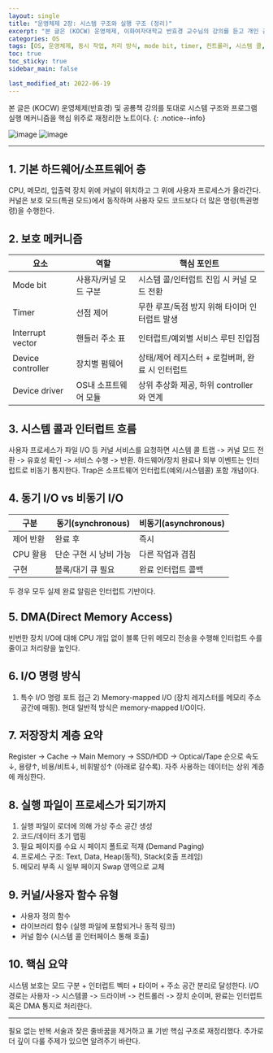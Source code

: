 ```yaml
---
layout: single
title: "운영체제 2장: 시스템 구조와 실행 구조 (정리)"
excerpt: "본 글은 (KOCW) 운영체제, 이화여자대학교 반효경 교수님의 강의를 듣고 개인 공부에 목적으로 내용을 요약 및 정리했습니다. <br> 또한 주니온 박사님의 운영체제 공룡책 강의를 듣고 내용을 보충했습니다."
categories: OS
tags: [OS, 운영체제, 동시 작업, 처리 방식, mode bit, timer, 컨트롤러, 시스템 콜, 입출력, 인터럽트, 동기, 비동기, DMA, 메모리, 커널, 사용자 프로그램, synchronous, asynchronous, io, pdf, 정리]
toc: true
toc_sticky: true
sidebar_main: false

last_modified_at: 2022-06-19
---
```


본 글은 (KOCW) 운영체제(반효경) 및 공룡책 강의를 토대로 시스템 구조와 프로그램 실행 메커니즘을 핵심 위주로 재정리한 노트이다.
{: .notice--info}

![image](https://user-images.githubusercontent.com/78655692/147717027-fcfaf167-79a5-4ce2-8d43-0801ef2df945.png)
![image](https://user-images.githubusercontent.com/78655692/158063378-b6937f70-2b74-4afb-8103-1fe278a3c340.png)


---

## 1. 기본 하드웨어/소프트웨어 층

CPU, 메모리, 입출력 장치 위에 커널이 위치하고 그 위에 사용자 프로세스가 올라간다. 커널은 보호 모드(특권 모드)에서 동작하며 사용자 모드 코드보다 더 많은 명령(특권명령)을 수행한다.

## 2. 보호 메커니즘

| 요소 | 역할 | 핵심 포인트 |
|------|------|-------------|
| Mode bit | 사용자/커널 모드 구분 | 시스템 콜/인터럽트 진입 시 커널 모드 전환 |
| Timer | 선점 제어 | 무한 루프/독점 방지 위해 타이머 인터럽트 발생 |
| Interrupt vector | 핸들러 주소 표 | 인터럽트/예외별 서비스 루틴 진입점 |
| Device controller | 장치별 펌웨어 | 상태/제어 레지스터 + 로컬버퍼, 완료 시 인터럽트 |
| Device driver | OS내 소프트웨어 모듈 | 상위 추상화 제공, 하위 controller와 연계 |

## 3. 시스템 콜과 인터럽트 흐름

사용자 프로세스가 파일 I/O 등 커널 서비스를 요청하면 시스템 콜 트랩 -> 커널 모드 전환 -> 유효성 확인 -> 서비스 수행 -> 반환. 하드웨어/장치 완료나 외부 이벤트는 인터럽트로 비동기 통지한다. Trap은 소프트웨어 인터럽트(예외/시스템콜) 포함 개념이다.

## 4. 동기 I/O vs 비동기 I/O

| 구분 | 동기(synchronous) | 비동기(asynchronous) |
|------|------------------|----------------------|
| 제어 반환 | 완료 후 | 즉시 |
| CPU 활용 | 단순 구현 시 낭비 가능 | 다른 작업과 겹침 |
| 구현 | 블록/대기 큐 필요 | 완료 인터럽트 콜백 |

두 경우 모두 실제 완료 알림은 인터럽트 기반이다.

## 5. DMA(Direct Memory Access)

빈번한 장치 I/O에 대해 CPU 개입 없이 블록 단위 메모리 전송을 수행해 인터럽트 수를 줄이고 처리량을 높인다.

## 6. I/O 명령 방식

1) 특수 I/O 명령 포트 접근 2) Memory-mapped I/O (장치 레지스터를 메모리 주소 공간에 매핑). 현대 일반적 방식은 memory-mapped I/O이다.

## 7. 저장장치 계층 요약

Register → Cache → Main Memory → SSD/HDD → Optical/Tape 순으로 속도↓, 용량↑, 비용/비트↓, 비휘발성↑ (아래로 갈수록). 자주 사용하는 데이터는 상위 계층에 캐싱한다.

## 8. 실행 파일이 프로세스가 되기까지

1) 실행 파일이 로더에 의해 가상 주소 공간 생성
2) 코드/데이터 초기 맵핑
3) 필요 페이지를 수요 시 페이지 폴트로 적재 (Demand Paging)
4) 프로세스 구조: Text, Data, Heap(동적), Stack(호출 프레임)
5) 메모리 부족 시 일부 페이지 Swap 영역으로 교체

## 9. 커널/사용자 함수 유형

- 사용자 정의 함수
- 라이브러리 함수 (실행 파일에 포함되거나 동적 링크)
- 커널 함수 (시스템 콜 인터페이스 통해 호출)

## 10. 핵심 요약

시스템 보호는 모드 구분 + 인터럽트 벡터 + 타이머 + 주소 공간 분리로 달성한다. I/O 경로는 사용자 -> 시스템콜 -> 드라이버 -> 컨트롤러 -> 장치 순이며, 완료는 인터럽트 혹은 DMA 통지로 처리한다.

---

필요 없는 반복 서술과 잦은 줄바꿈을 제거하고 표 기반 핵심 구조로 재정리했다. 추가로 더 깊이 다룰 주제가 있으면 알려주기 바란다.

